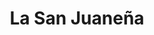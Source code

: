 ---
title: "La San Juaneña"
url: /san-juan-del-sur/la-san-juanena/
shop: reparación de automóviles
---
